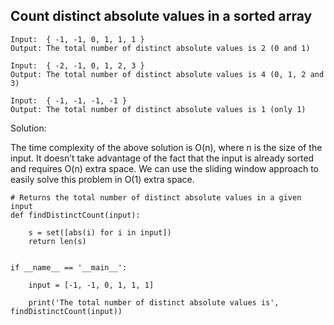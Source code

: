 ## Count distinct absolute values in a sorted array
```
Input:  { -1, -1, 0, 1, 1, 1 }
Output: The total number of distinct absolute values is 2 (0 and 1)  

Input:  { -2, -1, 0, 1, 2, 3 }
Output: The total number of distinct absolute values is 4 (0, 1, 2 and 3)  

Input:  { -1, -1, -1, -1 }
Output: The total number of distinct absolute values is 1 (only 1)
```
Solution:

The time complexity of the above solution is O(n), where n is the size of the input. It doesn’t take advantage of the fact that the input is already sorted and requires O(n) extra space. We can use the sliding window approach to easily solve this problem in O(1) extra space.
```
# Returns the total number of distinct absolute values in a given input
def findDistinctCount(input):
 
    s = set([abs(i) for i in input])
    return len(s)
 
 
if __name__ == '__main__':
 
    input = [-1, -1, 0, 1, 1, 1]
 
    print('The total number of distinct absolute values is', findDistinctCount(input))
```